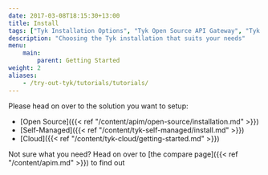 ```yaml
--- 
date: 2017-03-08T18:15:30+13:00
title: Install
tags: ["Tyk Installation Options", "Tyk Open Source API Gateway", "Tyk Self-Managed Installation", "Tyk Cloud Installation"]
description: "Choosing the Tyk installation that suits your needs"
menu: 
    main:
        parent: Getting Started
weight: 2
aliases:
    - /try-out-tyk/tutorials/tutorials/
---
```


Please head on over to the solution you want to setup:

* [Open Source]({{< ref "/content/apim/open-source/installation.md" >}})
* [Self-Managed]({{< ref "/content/tyk-self-managed/install.md" >}})
* [Cloud]({{< ref "/content/tyk-cloud/getting-started.md" >}})

Not sure what you need? Head on over to [the compare page]({{< ref "/content/apim.md" >}}) to find out